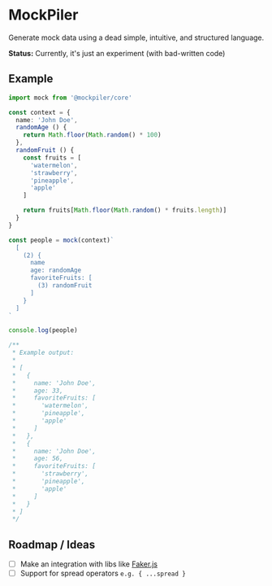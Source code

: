 # MockPiler

  Generate mock data using a dead simple, intuitive, and structured language.

  **Status:** Currently, it's just an experiment (with bad-written code)

## Example

```ts
import mock from '@mockpiler/core'

const context = {
  name: 'John Doe',
  randomAge () {
    return Math.floor(Math.random() * 100)
  },
  randomFruit () {
    const fruits = [
      'watermelon',
      'strawberry',
      'pineapple',
      'apple'
    ]

    return fruits[Math.floor(Math.random() * fruits.length)]
  }
}

const people = mock(context)`
  [
    (2) {
      name
      age: randomAge
      favoriteFruits: [
        (3) randomFruit
      ]
    }
  ]
`

console.log(people)

/**
 * Example output:
 * 
 * [
 *   {
 *     name: 'John Doe',
 *     age: 33,
 *     favoriteFruits: [
 *       'watermelon',
 *       'pineapple',
 *       'apple'
 *     ]
 *   },
 *   {
 *     name: 'John Doe',
 *     age: 56,
 *     favoriteFruits: [
 *       'strawberry',
 *       'pineapple',
 *       'apple'
 *     ]
 *   }
 * ]
 */
```

## Roadmap / Ideas

  - [ ] Make an integration with libs like [Faker.js](https://github.com/marak/Faker.js/)
  - [ ] Support for spread operators `e.g. { ...spread }`

